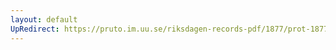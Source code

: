 ```yaml
---
layout: default
UpRedirect: https://pruto.im.uu.se/riksdagen-records-pdf/1877/prot-1877--fk--028/prot-1877--fk--028_027.pdf
---
```

